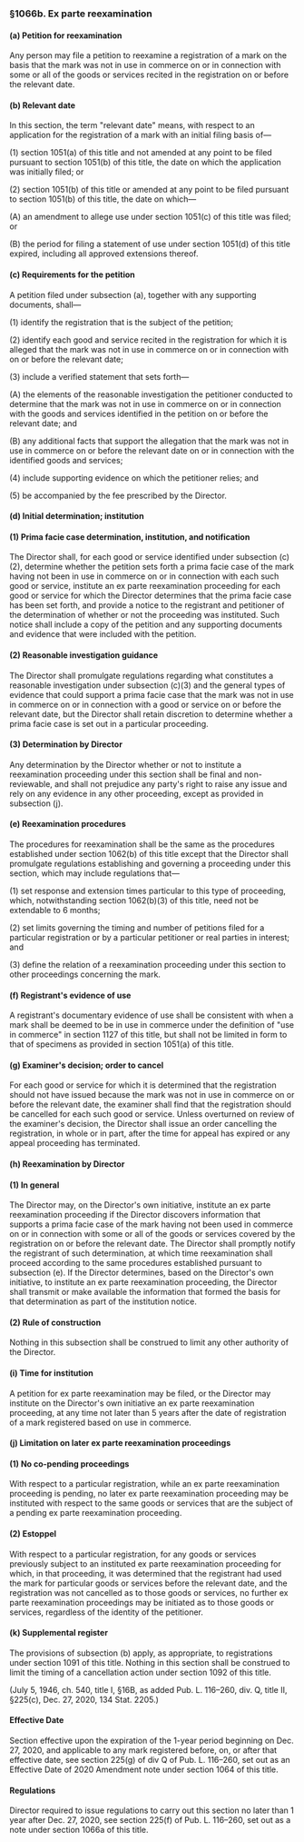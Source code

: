 ### §1066b. Ex parte reexamination ###

#### (a) Petition for reexamination ####

Any person may file a petition to reexamine a registration of a mark on the basis that the mark was not in use in commerce on or in connection with some or all of the goods or services recited in the registration on or before the relevant date.

#### (b) Relevant date ####

In this section, the term "relevant date" means, with respect to an application for the registration of a mark with an initial filing basis of—

(1) section 1051(a) of this title and not amended at any point to be filed pursuant to section 1051(b) of this title, the date on which the application was initially filed; or

(2) section 1051(b) of this title or amended at any point to be filed pursuant to section 1051(b) of this title, the date on which—

(A) an amendment to allege use under section 1051(c) of this title was filed; or

(B) the period for filing a statement of use under section 1051(d) of this title expired, including all approved extensions thereof.

#### (c) Requirements for the petition ####

A petition filed under subsection (a), together with any supporting documents, shall—

(1) identify the registration that is the subject of the petition;

(2) identify each good and service recited in the registration for which it is alleged that the mark was not in use in commerce on or in connection with on or before the relevant date;

(3) include a verified statement that sets forth—

(A) the elements of the reasonable investigation the petitioner conducted to determine that the mark was not in use in commerce on or in connection with the goods and services identified in the petition on or before the relevant date; and

(B) any additional facts that support the allegation that the mark was not in use in commerce on or before the relevant date on or in connection with the identified goods and services;

(4) include supporting evidence on which the petitioner relies; and

(5) be accompanied by the fee prescribed by the Director.

#### (d) Initial determination; institution ####

#### (1) Prima facie case determination, institution, and notification ####

The Director shall, for each good or service identified under subsection (c)(2), determine whether the petition sets forth a prima facie case of the mark having not been in use in commerce on or in connection with each such good or service, institute an ex parte reexamination proceeding for each good or service for which the Director determines that the prima facie case has been set forth, and provide a notice to the registrant and petitioner of the determination of whether or not the proceeding was instituted. Such notice shall include a copy of the petition and any supporting documents and evidence that were included with the petition.

#### (2) Reasonable investigation guidance ####

The Director shall promulgate regulations regarding what constitutes a reasonable investigation under subsection (c)(3) and the general types of evidence that could support a prima facie case that the mark was not in use in commerce on or in connection with a good or service on or before the relevant date, but the Director shall retain discretion to determine whether a prima facie case is set out in a particular proceeding.

#### (3) Determination by Director ####

Any determination by the Director whether or not to institute a reexamination proceeding under this section shall be final and non-reviewable, and shall not prejudice any party's right to raise any issue and rely on any evidence in any other proceeding, except as provided in subsection (j).

#### (e) Reexamination procedures ####

The procedures for reexamination shall be the same as the procedures established under section 1062(b) of this title except that the Director shall promulgate regulations establishing and governing a proceeding under this section, which may include regulations that—

(1) set response and extension times particular to this type of proceeding, which, notwithstanding section 1062(b)(3) of this title, need not be extendable to 6 months;

(2) set limits governing the timing and number of petitions filed for a particular registration or by a particular petitioner or real parties in interest; and

(3) define the relation of a reexamination proceeding under this section to other proceedings concerning the mark.

#### (f) Registrant's evidence of use ####

A registrant's documentary evidence of use shall be consistent with when a mark shall be deemed to be in use in commerce under the definition of "use in commerce" in section 1127 of this title, but shall not be limited in form to that of specimens as provided in section 1051(a) of this title.

#### (g) Examiner's decision; order to cancel ####

For each good or service for which it is determined that the registration should not have issued because the mark was not in use in commerce on or before the relevant date, the examiner shall find that the registration should be cancelled for each such good or service. Unless overturned on review of the examiner's decision, the Director shall issue an order cancelling the registration, in whole or in part, after the time for appeal has expired or any appeal proceeding has terminated.

#### (h) Reexamination by Director ####

#### (1) In general ####

The Director may, on the Director's own initiative, institute an ex parte reexamination proceeding if the Director discovers information that supports a prima facie case of the mark having not been used in commerce on or in connection with some or all of the goods or services covered by the registration on or before the relevant date. The Director shall promptly notify the registrant of such determination, at which time reexamination shall proceed according to the same procedures established pursuant to subsection (e). If the Director determines, based on the Director's own initiative, to institute an ex parte reexamination proceeding, the Director shall transmit or make available the information that formed the basis for that determination as part of the institution notice.

#### (2) Rule of construction ####

Nothing in this subsection shall be construed to limit any other authority of the Director.

#### (i) Time for institution ####

A petition for ex parte reexamination may be filed, or the Director may institute on the Director's own initiative an ex parte reexamination proceeding, at any time not later than 5 years after the date of registration of a mark registered based on use in commerce.

#### (j) Limitation on later ex parte reexamination proceedings ####

#### (1) No co-pending proceedings ####

With respect to a particular registration, while an ex parte reexamination proceeding is pending, no later ex parte reexamination proceeding may be instituted with respect to the same goods or services that are the subject of a pending ex parte reexamination proceeding.

#### (2) Estoppel ####

With respect to a particular registration, for any goods or services previously subject to an instituted ex parte reexamination proceeding for which, in that proceeding, it was determined that the registrant had used the mark for particular goods or services before the relevant date, and the registration was not cancelled as to those goods or services, no further ex parte reexamination proceedings may be initiated as to those goods or services, regardless of the identity of the petitioner.

#### (k) Supplemental register ####

The provisions of subsection (b) apply, as appropriate, to registrations under section 1091 of this title. Nothing in this section shall be construed to limit the timing of a cancellation action under section 1092 of this title.

(July 5, 1946, ch. 540, title I, §16B, as added Pub. L. 116–260, div. Q, title II, §225(c), Dec. 27, 2020, 134 Stat. 2205.)

#### Effective Date ####

Section effective upon the expiration of the 1-year period beginning on Dec. 27, 2020, and applicable to any mark registered before, on, or after that effective date, see section 225(g) of div Q of Pub. L. 116–260, set out as an Effective Date of 2020 Amendment note under section 1064 of this title.

#### Regulations ####

Director required to issue regulations to carry out this section no later than 1 year after Dec. 27, 2020, see section 225(f) of Pub. L. 116–260, set out as a note under section 1066a of this title.